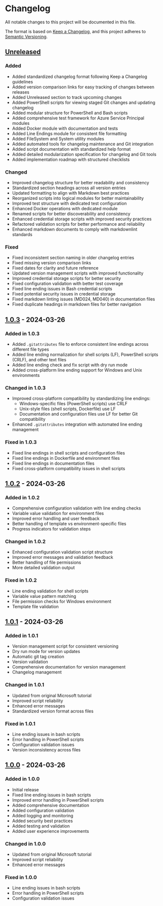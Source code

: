 # Changelog

All notable changes to this project will be documented in this file.

The format is based on [Keep a Changelog](https://keepachangelog.com/en/1.0.0/),
and this project adheres to [Semantic Versioning](https://semver.org/spec/v2.0.0.html).

## [Unreleased]

### Added

- Added standardized changelog format following Keep a Changelog guidelines
- Added version comparison links for easy tracking of changes between releases
- Added Unreleased section to track upcoming changes
- Added PowerShell scripts for viewing staged Git changes and updating changelog
- Added modular structure for PowerShell and Bash scripts
- Added comprehensive test framework for Azure Service Principal modules
- Added Docker module with documentation and tests
- Added Line Endings module for consistent file formatting
- Added FileSystem and System utility modules
- Added automated tools for changelog maintenance and Git integration
- Added script documentation with standardized help format
- Added detailed modularization specification for changelog and Git tools
- Added implementation roadmap with structured checklists

### Changed

- Improved changelog structure for better readability and consistency
- Standardized section headings across all version entries
- Updated formatting to align with Markdown best practices
- Reorganized scripts into logical modules for better maintainability
- Improved test structure with dedicated test configuration
- Enhanced Docker operations with dedicated module
- Renamed scripts for better discoverability and consistency
- Enhanced credential storage scripts with improved security practices
- Refactored validation scripts for better performance and reliability
- Enhanced markdown documents to comply with markdownlint standards

### Fixed

- Fixed inconsistent section naming in older changelog entries
- Fixed missing version comparison links
- Fixed dates for clarity and future reference
- Updated version management scripts with improved functionality
- Improved credential storage scripts for better security
- Fixed configuration validation with better test coverage
- Fixed line ending issues in Bash credential scripts
- Fixed potential security issues in credential storage
- Fixed markdown linting issues (MD024, MD040) in documentation files
- Fixed duplicate headings in markdown files for better navigation

## [1.0.3] - 2024-03-26

### Added in 1.0.3

- Added `.gitattributes` file to enforce consistent line endings across different file types
- Added line ending normalization for shell scripts (LF), PowerShell scripts (CRLF), and other text files
- Added line ending check and fix script with dry run mode
- Added cross-platform line ending support for Windows and Unix environments

### Changed in 1.0.3

- Improved cross-platform compatibility by standardizing line endings:
  - Windows-specific files (PowerShell scripts) use CRLF
  - Unix-style files (shell scripts, Dockerfile) use LF
  - Documentation and configuration files use LF for better Git compatibility
- Enhanced `.gitattributes` integration with automated line ending management

### Fixed in 1.0.3

- Fixed line endings in shell scripts and configuration files
- Fixed line endings in Dockerfile and environment files
- Fixed line endings in documentation files
- Fixed cross-platform compatibility issues in shell scripts

## [1.0.2] - 2024-03-26

### Added in 1.0.2

- Comprehensive configuration validation with line ending checks
- Variable value validation for environment files
- Improved error handling and user feedback
- Better handling of template vs environment-specific files
- Progress indicators for validation steps

### Changed in 1.0.2

- Enhanced configuration validation script structure
- Improved error messages and validation feedback
- Better handling of file permissions
- More detailed validation output

### Fixed in 1.0.2

- Line ending validation for shell scripts
- Variable value pattern matching
- File permission checks for Windows environment
- Template file validation

## [1.0.1] - 2024-03-26

### Added in 1.0.1

- Version management script for consistent versioning
- Dry run mode for version updates
- Automatic git tag creation
- Version validation
- Comprehensive documentation for version management
- Changelog management

### Changed in 1.0.1

- Updated from original Microsoft tutorial
- Improved script reliability
- Enhanced error messages
- Standardized version format across files

### Fixed in 1.0.1

- Line ending issues in bash scripts
- Error handling in PowerShell scripts
- Configuration validation issues
- Version inconsistency across files

## [1.0.0] - 2024-03-26

### Added in 1.0.0

- Initial release
- Fixed line ending issues in bash scripts
- Improved error handling in PowerShell scripts
- Added comprehensive documentation
- Added configuration validation
- Added logging and monitoring
- Added security best practices
- Added testing and validation
- Added user experience improvements

### Changed in 1.0.0

- Updated from original Microsoft tutorial
- Improved script reliability
- Enhanced error messages

### Fixed in 1.0.0

- Line ending issues in bash scripts
- Error handling in PowerShell scripts
- Configuration validation issues

[Unreleased]: https://github.com/pstackebrandt/aci-helloworld/compare/v1.0.3...HEAD
[1.0.3]: https://github.com/pstackebrandt/aci-helloworld/compare/v1.0.2...v1.0.3
[1.0.2]: https://github.com/pstackebrandt/aci-helloworld/compare/v1.0.1...v1.0.2
[1.0.1]: https://github.com/pstackebrandt/aci-helloworld/compare/v1.0.0...v1.0.1
[1.0.0]: https://github.com/pstackebrandt/aci-helloworld/releases/tag/v1.0.0
